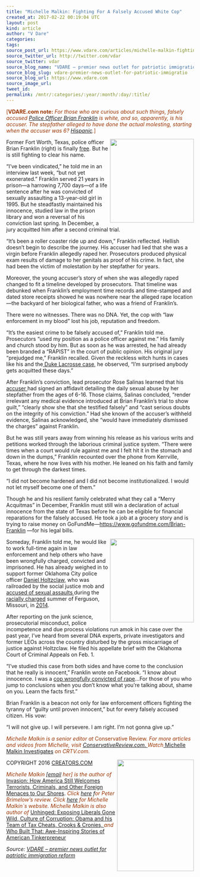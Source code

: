 ```yaml
---
title: "Michelle Malkin: Fighting For A Falsely Accused White Cop"
created_at: 2017-02-22 00:19:04 UTC
layout: post
kind: article
author: "V Dare"
categories: 
tags: 
source_post_url: https://www.vdare.com/articles/michelle-malkin-fighting-for-a-falsely-accused-white-cop
source_twitter_url: http://twitter.com/vdar
source_twitter: vdar
source_blog_name: "VDARE – premier news outlet for patriotic immigration reform"
source_blog_slug: vdare-premier-news-outlet-for-patriotic-immigratio
source_blog_url: https://www.vdare.com
source_image_url: 
tweet_id:
permalink: /mntr/:categories/:year/:month/:day/:title/
---
```

<div class="pf-content"><p><span style="color: #993300;">[<strong>VDARE.com note:</strong> <em>For those who are curious about such things, falsely accused <a href="https://www.gofundme.com/Brian-Franklin">Police Officer Brian Franklin</a> is white, and so, apparently, is his accuser. The stepfather alleged to have done the actual molesting, starting when the accuser was 6? <a href="http://www.vdare.com/articles/ann-coulter-donald-trump-still-right-about-mexican-rapists">Hispanic</a>.</em>]</span></p>
<p><a href="https://www.gofundme.com/Brian-Franklin"><img class="size-full wp-image-107752 alignright" title="" src="https://s3-us-west-2.amazonaws.com/vdare-live/wp-content/uploads/2017/02/21190416/brian-franklin.jpg" alt="" width="225" align="right" srcset="https://s3-us-west-2.amazonaws.com/vdare-live/wp-content/uploads/2017/02/21190416/brian-franklin.jpg 350w, https://s3-us-west-2.amazonaws.com/vdare-live/wp-content/uploads/2017/02/21190416/brian-franklin-150x150.jpg 150w, https://s3-us-west-2.amazonaws.com/vdare-live/wp-content/uploads/2017/02/21190416/brian-franklin-300x300.jpg 300w" sizes="(max-width: 350px) 100vw, 350px" /></a>Former Fort Worth, Texas, police officer Brian Franklin (right) is finally <a href="http://brianfranklin.us/25901.html">free</a>. But he is still fighting to clear his name.</p>
<p>&#8220;I&#8217;ve been vindicated,&#8221; he told me in an interview last week, &#8220;but not yet exonerated.&#8221; Franklin served 21 years in prison—a harrowing 7,700 days—of a life sentence after he was convicted of sexually assaulting a 13-year-old girl in 1995. But he steadfastly maintained his innocence, studied law in the prison library and won a reversal of his conviction last spring. In December, a jury acquitted him after a second criminal trial.</p>
<p>&#8220;It&#8217;s been a roller coaster ride up and down,&#8221; Franklin reflected. Hellish doesn&#8217;t begin to describe the journey. His accuser had lied that she was a virgin before Franklin allegedly raped her. Prosecutors produced physical exam results of damage to her genitals as proof of his crime. In fact, she had been the victim of molestation by her stepfather for years.</p>
<p>Moreover, the young accuser&#8217;s story of when she was allegedly raped changed to fit a timeline developed by prosecutors. That timeline was debunked when Franklin&#8217;s employment time records and time-stamped and dated store receipts showed he was nowhere near the alleged rape location—the backyard of her biological father, who was a friend of Franklin&#8217;s.</p>
<p>There were no witnesses. There was no DNA. Yet, the cop with &#8220;law enforcement in my blood&#8221; lost his job, reputation and freedom.</p>
<p>&#8220;It&#8217;s the easiest crime to be falsely accused of,&#8221; Franklin told me. Prosecutors &#8220;used my position as a police officer against me.&#8221; His family and church stood by him. But as soon as he was arrested, he had already been branded a &#8220;RAPIST&#8221; in the court of public opinion. His original jury &#8220;prejudged me,&#8221; Franklin recalled. Given the reckless witch hunts in cases like his and the<a href="http://www.vdare.com/articles/nicholas-stix-absolutely-definitive-account-of-the-incredible-disappearing-duke-rape-hoax"> Duke Lacrosse case,</a> he observed, &#8220;I&#8217;m surprised anybody gets acquitted these days.&#8221;</p>
<p>After Franklin&#8217;s conviction, lead prosecutor Rose Salinas learned that his <a href="http://www.dallasnews.com/news/crime/2016/04/06/former-fort-worth-officer-convicted-of-raping-13-year-old-gets-new-trial-because-victim-admits-lying-in-court">accuser </a>had signed an affidavit detailing the daily sexual abuse by her stepfather from the ages of 6-16. Those claims, Salinas concluded, &#8220;render irrelevant any medical evidence introduced at Brian Franklin&#8217;s trial to show guilt,&#8221; &#8220;clearly show she that she testified falsely&#8221; and &#8220;cast serious doubts on the integrity of his conviction.&#8221; Had she known of the accuser&#8217;s withheld evidence, Salinas acknowledged, she &#8220;would have immediately dismissed the charges&#8221; against Franklin.</p>
<p>But he was still years away from winning his release as his various writs and petitions worked through the laborious criminal justice system. &#8220;There were times when a court would rule against me and I felt hit it in the stomach and down in the dumps,&#8221; Franklin recounted over the phone from Kerrville, Texas, where he now lives with his mother. He leaned on his faith and family to get through the darkest times.</p>
<p>&#8220;I did not become hardened and I did not become institutionalized. I would not let myself become one of them.&#8221;</p><!-- TAG START { player: "7518-804336-VDare - Outstream - Rev", owner: "ONE Video by AOL", for: "ONE Video by AOL" - BEINJS } --><div id="57966237cc52c74a5e1363c4" class="vdb_player vdb_57966237cc52c74a5e1363c456bcd17ce4b018167fea5539">    <script type="text/javascript" src="//delivery.vidible.tv/jsonp/pid=57966237cc52c74a5e1363c4/56bcd17ce4b018167fea5539_bein.js"></script></div><!-- TAG END { date: 07/25/16 } -->
<p>Though he and his resilient family celebrated what they call a &#8220;Merry Acquitmas&#8221; in December, Franklin must still win a declaration of actual innocence from the state of Texas before he can be eligible for financial reparations for the falsely accused. He took a job at a grocery story and is trying to raise money on GoFundMe—<a href="https://www.gofundme.com/Brian-Franklin">https://www.gofundme.com/Brian-Franklin</a> —for his legal bills.</p>
<p><img title="" src="https://s3-us-west-2.amazonaws.com/vdare-live/wp-content/uploads/2017/01/03203520/mmi-daniel-in-the-lions-den.jpeg" width="225" align="right" />Someday, Franklin told me, he would like to work full-time again in law enforcement and help others who have been wrongfully charged, convicted and imprisoned. He has already weighed in to support former Oklahoma City police officer <a href="http://www.vdare.com/articles/exclusive-what-if-the-convicted-white-serial-rapist-cop-is-innocent">Daniel Holtzclaw,</a> who was railroaded by the social justice mob and<a href="http://www.vdare.com/articles/michelle-malkin-forensic-nightmare-of-touch-dna-blm-an-innocent-man-in-jail"> accused of sexual assaults </a>during the <a href="http://www.vdare.com/posts/narrative-formation-case-study-nyts-role-in-the-ferguson-fiasco">racially charged</a> summer of Ferguson, Missouri, in <a href="http://www.vdare.com/posts/liberals-never-notice-theyve-been-running-america-racially-since-1964">2014</a>.</p>
<p>After reporting on the junk science, prosecutorial misconduct, police incompetence and due process violations run amok in his case over the past year, I&#8217;ve heard from several DNA experts, private investigators and former LEOs across the country disturbed by the gross miscarriage of justice against Holtzclaw. He filed his appellate brief with the Oklahoma Court of Criminal Appeals on Feb. 1.</p>
<p>&#8220;I&#8217;ve studied this case from both sides and have come to the conclusion that he really is innocent,&#8221; Franklin wrote on Facebook. &#8220;I know about innocence. I was a <a href="http://www.vdare.com/articles/the-growing-problem-of-wrongful-conviction">cop wrongfully convicted of rape</a>&#8230;For those of you who jump to conclusions when you don&#8217;t know what you&#8217;re talking about, shame on you. Learn the facts first.&#8221;</p>
<p>Brian Franklin is a beacon not only for law enforcement officers fighting the tyranny of &#8220;guilty until proven innocent,&#8221; but for every falsely accused citizen. His vow:</p>
<p>&#8220;I will not give up. I will persevere. I am right. I&#8217;m not gonna give up.&#8221;</p>
<p><span style="color: #993300;"><i>Michelle Malkin is a senior editor at </i>Conservative Review.<i> For more articles and videos from Michelle, visit <a href="https://www.conservativereview.com/">ConservativeReview.com. </a></i><em>Watch</em><a href="https://www.crtv.com/michelle-malkin-investigates"> Michelle Malkin Investigates</a><em> on CRTV.com.</em></span></p>
<p><a href="http://www.amazon.com/Sold-Out-Billionaires-Bipartisan-Crapweasels/dp/1501115944"><img class="alignright size-medium wp-image-73126" title="" src="https://s3-us-west-2.amazonaws.com/vdare-live/wp-content/uploads/2015/11/malkinsoldout-206x300.png" alt="" width="206" height="300" align="right" srcset="https://www.vdare.com/wp-content/uploads/2015/11/malkinsoldout-206x300.png 206w, https://www.vdare.com/wp-content/uploads/2015/11/malkinsoldout-103x150.png 103w, https://www.vdare.com/wp-content/uploads/2015/11/malkinsoldout-703x1024.png 703w, https://www.vdare.com/wp-content/uploads/2015/11/malkinsoldout.png 894w" sizes="(max-width: 206px) 100vw, 206px" /></a>COPYRIGHT 2016 <a href="http://CREATORS.COM">CREATORS.COM</a></p>
<p><em><span style="color: #993300;">Michelle Malkin</span> [<a href="mailto:malkinblog@gmail.com">email</a> <span style="color: #993300;">her] is the author of</span> </em><a href="http://www.amazon.com/Invasion-America-Welcomes-Terrorists-Criminals/dp/0895261464/?_encoding=UTF8&amp;camp=1789&amp;creative=9325&amp;linkCode=ur2&amp;tag=vd0b-20">Invasion: How America Still Welcomes Terrorists, Criminals, and Other Foreign Menaces to Our Shores</a>.<em> <span style="color: #993300;">Click</span> <a href="http://vdare.com/articles/malkins-invasion-the-review">here</a> f<span style="color: #993300;">or Peter Brimelow’s review. Click <a href="http://www.michellemalkin.com/">here</a> for Michelle Malkin`s website. Michelle Malkin is also author of</span> </em><a href="http://www.amazon.com/exec/obidos/tg/detail/-/0895260301/?_encoding=UTF8&amp;camp=1789&amp;creative=9325&amp;linkCode=ur2&amp;tag=vd0b-20">Unhinged: Exposing Liberals Gone Wild, </a><a href="http://www.amazon.com/Who-Built-That-Awe-Inspiring-Tinkerpreneurs-ebook/dp/B00PDXSEZW/vd0b-20">Culture of Corruption: Obama and his Team of Tax Cheats, Crooks &amp; Cronies, </a><em><span style="color: #993300;">and </span></em><a href="http://www.amazon.com/Who-Built-That-Awe-Inspiring-Tinkerpreneurs-ebook/dp/B00PDXSEZW/vd0b-20">Who Built That: Awe-Inspiring Stories of American Tinkerpreneur</a></p>
</div><div class="">
    <i>Source: <a href="https://www.vdare.com">VDARE – premier news outlet for patriotic immigration reform</a></i>
</div>
